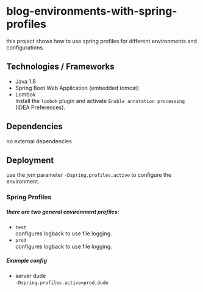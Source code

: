 # blog-environments-with-spring-profiles
this project shows how to use spring profiles for different environments and configurations.

## Technologies / Frameworks
 - Java 1.8
 - Spring Boot Web Application (embedded tomcat)
 - Lombok  
 Install the `lombok` plugin and activate `Enable annotation processing` (IDEA Preferences).

## Dependencies
no external dependencies

## Deployment
use the jvm parameter `-Dspring.profiles.active` to configure the environment.

### Spring Profiles

##### there are two general environment profiles:
 - `test`  
 configures logback to use file logging.
 - `prod`  
 configures logback to use file logging.

##### Example config
- server dude  
`-Dspring.profiles.active=prod,dude`
